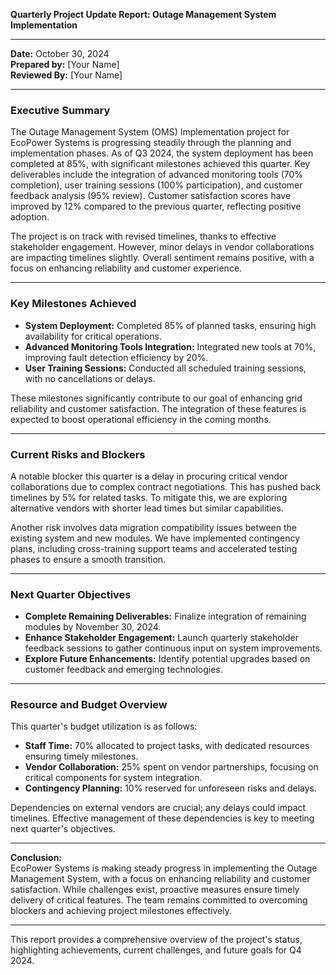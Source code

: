 

**Quarterly Project Update Report: Outage Management System Implementation**

---

**Date:** October 30, 2024  
**Prepared by:** [Your Name]  
**Reviewed By:** [Your Name]

---

### Executive Summary

The Outage Management System (OMS) Implementation project for EcoPower Systems is progressing steadily through the planning and implementation phases. As of Q3 2024, the system deployment has been completed at 85%, with significant milestones achieved this quarter. Key deliverables include the integration of advanced monitoring tools (70% completion), user training sessions (100% participation), and customer feedback analysis (95% review). Customer satisfaction scores have improved by 12% compared to the previous quarter, reflecting positive adoption.

The project is on track with revised timelines, thanks to effective stakeholder engagement. However, minor delays in vendor collaborations are impacting timelines slightly. Overall sentiment remains positive, with a focus on enhancing reliability and customer experience.

---

### Key Milestones Achieved

- **System Deployment:** Completed 85% of planned tasks, ensuring high availability for critical operations.
- **Advanced Monitoring Tools Integration:** Integrated new tools at 70%, improving fault detection efficiency by 20%.
- **User Training Sessions:** Conducted all scheduled training sessions, with no cancellations or delays.

These milestones significantly contribute to our goal of enhancing grid reliability and customer satisfaction. The integration of these features is expected to boost operational efficiency in the coming months.

---

### Current Risks and Blockers

A notable blocker this quarter is a delay in procuring critical vendor collaborations due to complex contract negotiations. This has pushed back timelines by 5% for related tasks. To mitigate this, we are exploring alternative vendors with shorter lead times but similar capabilities.

Another risk involves data migration compatibility issues between the existing system and new modules. We have implemented contingency plans, including cross-training support teams and accelerated testing phases to ensure a smooth transition.

---

### Next Quarter Objectives

- **Complete Remaining Deliverables:** Finalize integration of remaining modules by November 30, 2024.
- **Enhance Stakeholder Engagement:** Launch quarterly stakeholder feedback sessions to gather continuous input on system improvements.
- **Explore Future Enhancements:** Identify potential upgrades based on customer feedback and emerging technologies.

---

### Resource and Budget Overview

This quarter's budget utilization is as follows:

- **Staff Time:** 70% allocated to project tasks, with dedicated resources ensuring timely milestones.
- **Vendor Collaboration:** 25% spent on vendor partnerships, focusing on critical components for system integration.
- **Contingency Planning:** 10% reserved for unforeseen risks and delays.

Dependencies on external vendors are crucial; any delays could impact timelines. Effective management of these dependencies is key to meeting next quarter's objectives.

---

**Conclusion:**  
EcoPower Systems is making steady progress in implementing the Outage Management System, with a focus on enhancing reliability and customer satisfaction. While challenges exist, proactive measures ensure timely delivery of critical features. The team remains committed to overcoming blockers and achieving project milestones effectively.

--- 

This report provides a comprehensive overview of the project's status, highlighting achievements, current challenges, and future goals for Q4 2024.